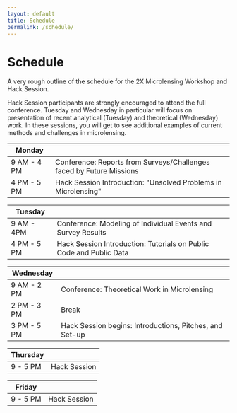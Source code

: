 ```yaml
---
layout: default
title: Schedule
permalink: /schedule/
---
```


# Schedule

A very rough outline of the schedule for the 2X Microlensing Workshop
and Hack Session.

Hack Session participants are strongly encouraged to attend the full
conference. Tuesday and Wednesday in particular will focus on
presentation of recent analytical (Tuesday) and theoretical
(Wednesday) work. In these sessions, you will get to see additional
examples of current methods and challenges in microlensing.


|Monday||
|------|-----|
|9 AM - 4 PM | Conference: Reports from Surveys/Challenges faced by Future Missions|
|4 PM - 5 PM | Hack Session Introduction: "Unsolved Problems in Microlensing"|

|Tuesday||
|-------|--|
|9 AM - 4PM | Conference: Modeling of Individual Events and Survey Results|
|4 PM - 5 PM | Hack Session Introduction: Tutorials on Public Code and Public Data|

|Wednesday||
|---------|--|
|9 AM - 2 PM | Conference: Theoretical Work in Microlensing|
|2 PM - 3 PM | Break|
|3 PM - 5 PM | Hack Session begins: Introductions, Pitches, and Set-up|

|Thursday||
|--------|--|
|9 - 5 PM | Hack Session|

|Friday||
|------|--|
|9 - 5 PM | Hack Session|
